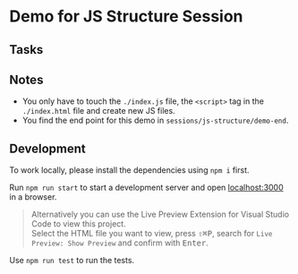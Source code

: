 # Demo for JS Structure Session

## Tasks

## Notes

- You only have to touch the `./index.js` file, the `<script>` tag in the `./index.html` file and create new JS files.
- You find the end point for this demo in `sessions/js-structure/demo-end`.

## Development

To work locally, please install the dependencies using `npm i` first.

Run `npm run start` to start a development server and open [localhost:3000](http://localhost:3000) in a browser.

> Alternatively you can use the Live Preview Extension for Visual Studio Code to view this project.  
> Select the HTML file you want to view, press <kbd>⇧</kbd><kbd>⌘</kbd><kbd>P</kbd>, search for `Live Preview: Show Preview` and confirm with <kbd>Enter</kbd>.

Use `npm run test` to run the tests.
